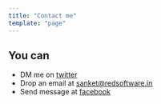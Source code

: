 ```yaml
---
title: "Contact me"
template: "page"
---
```


## You can

- DM me on [twitter](https://www.twitter.com/3sanket3)
- Drop an email at [sanket@redsoftware.in](mailto:sanket@redsoftware.in)
- Send message at [facebook](https://www.facebook.com/3sanket3/)
